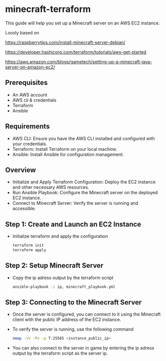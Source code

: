 # minecraft-terraform

This guide will help you set up a Minecraft server on an AWS EC2 instance.

Loosly based on

https://raspberrytips.com/install-minecraft-server-debian/

https://developer.hashicorp.com/terraform/tutorials/aws-get-started

https://aws.amazon.com/blogs/gametech/setting-up-a-minecraft-java-server-on-amazon-ec2/


## Prerequisites

- An AWS account
- AWS cli & credentials
- Terraform
- Ansible

## Requirements

- AWS CLI: Ensure you have the AWS CLI installed and configured with your credentials.
- Terraform: Install Terraform on your local machine.
- Ansible: Install Ansible for configuration management.

## Overview
- Initialize and Apply Terraform Configuration: Deploy the EC2 instance and other necessary AWS resources.
- Run Ansible Playbook: Configure the Minecraft server on the deployed EC2 instance.
- Connect to Minecraft Server: Verify the server is running and accessible.

## Step 1: Create and Launch an EC2 Instance
- Initialize terraform and apply the configuration
   ```bash
   terraform init
   terraform apply
   ```

## Step 2: Setup Minecraft Server
- Copy the ip adress output by the terraform script
   ```bash
   ansible-playbook -i ip, minecraft_playbook.yml
   ```

## Step 3: Connecting to the Minecraft Server

- Once the server is configured, you can connect to it using the Minecraft client with the public IP address of the EC2 instance.

- To verify the server is running, use the following command
   
   ```bash
   nmap -sV -Pn -p T:25565 <instance_public_ip>   
   ```
- You can also connect to the server in game by entering the ip adress output by the terraform script as the server ip.

